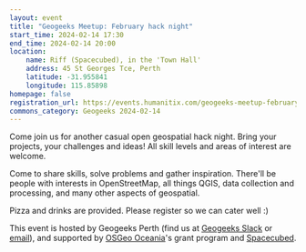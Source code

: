 ```yaml
---
layout: event
title: "Geogeeks Meetup: February hack night"
start_time: 2024-02-14 17:30
end_time: 2024-02-14 20:00
location:
    name: Riff (Spacecubed), in the 'Town Hall'
    address: 45 St Georges Tce, Perth
    latitude: -31.955841
    longitude: 115.85898
homepage: false
registration_url: https://events.humanitix.com/geogeeks-meetup-february-hack-night
commons_category: Geogeeks 2024-02-14
---
```


Come join us for another casual open geospatial hack night. Bring your projects, your challenges and ideas!
All skill levels and areas of interest are welcome.

Come to share skills, solve problems and gather inspiration.
There'll be people with interests in OpenStreetMap, all things QGIS, data collection and processing,
and many other aspects of geospatial.

Pizza and drinks are provided. Please register so we can cater well :)

This event is hosted by Geogeeks Perth (find us at [Geogeeks Slack](https://join.slack.com/t/geogeeks/shared_invite/zt-13fnotoqb-YkyMTmvwZEB_nDUis_30hw)
or [email](mailto:geogeeks.perth@gmail.com)),
and supported by [OSGeo Oceania](https://osgeo-oceania.org)'s grant program and [Spacecubed](https://spacecubed.com).
